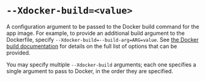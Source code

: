 # `--Xdocker-build=<value>`

A configuration argument to be passed to the Docker build command for the app image. For example, to provide an additional build argument to the Dockerfile, specify `--Xdocker-build=--build-arg=ARG=value`. See [the Docker build documentation](https://docs.docker.com/reference/cli/docker/buildx/build/#options) for details on the full list of options that can be provided.

You may specify multiple `--Xdocker-build` arguments; each one specifies a single argument to pass to Docker, in the order they are specified.

